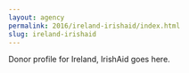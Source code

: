 ```yaml
---
layout: agency
permalink: 2016/ireland-irishaid/index.html
slug: ireland-irishaid
---
```


Donor profile for Ireland, IrishAid goes here.
